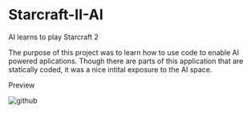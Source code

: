 # Starcraft-II-AI
AI learns to play Starcraft 2

The purpose of this project was to learn how to use code to enable AI powered aplications. Though there are parts of this application that are statically coded, it was a nice intital exposure to the AI space.

Preview

![github](https://media.giphy.com/media/LPruO2xRtrR5t50zo9/giphy.gif)
